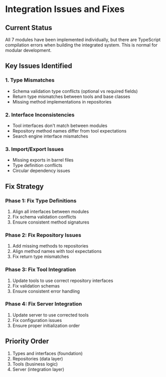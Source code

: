 # Integration Issues and Fixes

## Current Status
All 7 modules have been implemented individually, but there are TypeScript compilation errors when building the integrated system. This is normal for modular development.

## Key Issues Identified

### 1. Type Mismatches
- Schema validation type conflicts (optional vs required fields)
- Return type mismatches between tools and base classes
- Missing method implementations in repositories

### 2. Interface Inconsistencies
- Tool interfaces don't match between modules
- Repository method names differ from tool expectations
- Search engine interface mismatches

### 3. Import/Export Issues
- Missing exports in barrel files
- Type definition conflicts
- Circular dependency issues

## Fix Strategy

### Phase 1: Fix Type Definitions
1. Align all interfaces between modules
2. Fix schema validation conflicts
3. Ensure consistent method signatures

### Phase 2: Fix Repository Issues
1. Add missing methods to repositories
2. Align method names with tool expectations
3. Fix return type mismatches

### Phase 3: Fix Tool Integration
1. Update tools to use correct repository interfaces
2. Fix validation schemas
3. Ensure consistent error handling

### Phase 4: Fix Server Integration
1. Update server to use corrected tools
2. Fix configuration issues
3. Ensure proper initialization order

## Priority Order
1. Types and interfaces (foundation)
2. Repositories (data layer)
3. Tools (business logic)
4. Server (integration layer)